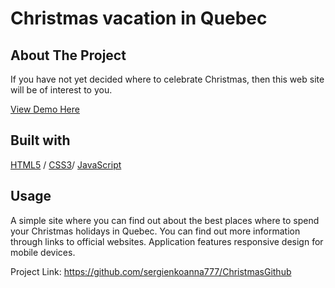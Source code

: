 <div>
  <h1>Christmas vacation in Quebec</h1>
</div>



<!-- ABOUT THE PROJECT -->
## About The Project

If you have not yet decided where to celebrate Christmas, then this web site will be of interest to you.
  <p>
    <a href="https://christmasvacation.glitch.me/">View Demo Here</a>
  </p>



## Built with 

[HTML5](https://www.w3schools.com/html/) / [CSS3](https://www.w3schools.com/css/)/ [JavaScript](https://www.w3schools.com/js/)
<!-- USAGE EXAMPLES -->
## Usage
A simple site where you can find out about the best places where to spend your Christmas holidays in Quebec.
You can find out more information through links to official websites.
Application features responsive design for mobile devices.


Project Link: https://github.com/sergienkoanna777/ChristmasGithub
